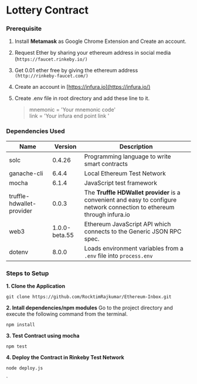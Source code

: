 # Lottery Contract


###  Prerequisite

 1. Install **Metamask** as Google Chrome Extension and Create an account.
 2.  Request Ether by sharing your ethereum address in social media <br>(`https://faucet.rinkeby.io/)`
 3. Get 0.01 ether free by giving the ethereum address <br>`(http://rinkeby-faucet.com/)`
 4. Create an account in [https://infura.io](https://infura.io/)
 5. Create .env file in root directory and add these line to it.
	 

	> mnemonic = 'Your mnemonic code' <br>
	link = 'Your infura end point link '

 
### Dependencies Used
| Name | Version | Description |
|--|--|--|
| solc |0.4.26 | Programming language to write smart contracts |
| ganache-cli  | 6.4.4 | Local Ethereum Test Network |
| mocha | 6.1.4 | JavaScript test framework |
|truffle-hdwallet-provider |0.0.3 | The **Truffle HDWallet provider** is a convenient and easy to configure network connection to ethereum through infura.io |
| web3 |1.0.0-beta.55 |Ethereum JavaScript API which connects to the Generic JSON RPC spec. |
| dotenv|8.0.0 | Loads environment variables from a `.env` file into `process.env`|

	
### Steps to Setup
**1. Clone the Application**

    git clone https://github.com/RocktimRajkumar/Ethereum-Inbox.git
    
**2.  Intall dependencies/npm modules**
Go to the project directory and execute the following command from the terminal.

    npm install
    
**3. Test Contract using mocha**

    npm test
   
   **4. Deploy the Contract in Rinkeby Test Network**
   
    node deploy.js

`


